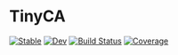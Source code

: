 # TinyCA

[![Stable](https://img.shields.io/badge/docs-stable-blue.svg)](https://exAClior.github.io/TinyCA.jl/stable/)
[![Dev](https://img.shields.io/badge/docs-dev-blue.svg)](https://exAClior.github.io/TinyCA.jl/dev/)
[![Build Status](https://github.com/exAClior/TinyCA.jl/actions/workflows/CI.yml/badge.svg?branch=main)](https://github.com/exAClior/TinyCA.jl/actions/workflows/CI.yml?query=branch%3Amain)
[![Coverage](https://codecov.io/gh/exAClior/TinyCA.jl/branch/main/graph/badge.svg)](https://codecov.io/gh/exAClior/TinyCA.jl)
